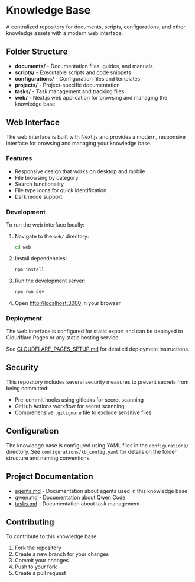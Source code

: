 # Knowledge Base

A centralized repository for documents, scripts, configurations, and other knowledge assets with a modern web interface.

## Folder Structure

- **documents/** - Documentation files, guides, and manuals
- **scripts/** - Executable scripts and code snippets
- **configurations/** - Configuration files and templates
- **projects/** - Project-specific documentation
- **tasks/** - Task management and tracking files
- **web/** - Next.js web application for browsing and managing the knowledge base

## Web Interface

The web interface is built with Next.js and provides a modern, responsive interface for browsing and managing your knowledge base.

### Features

- Responsive design that works on desktop and mobile
- File browsing by category
- Search functionality
- File type icons for quick identification
- Dark mode support

### Development

To run the web interface locally:

1. Navigate to the `web/` directory:
   ```bash
   cd web
   ```

2. Install dependencies:
   ```bash
   npm install
   ```

3. Run the development server:
   ```bash
   npm run dev
   ```

4. Open [http://localhost:3000](http://localhost:3000) in your browser

### Deployment

The web interface is configured for static export and can be deployed to Cloudflare Pages or any static hosting service.

See [CLOUDFLARE_PAGES_SETUP.md](CLOUDFLARE_PAGES_SETUP.md) for detailed deployment instructions.

## Security

This repository includes several security measures to prevent secrets from being committed:

- Pre-commit hooks using gitleaks for secret scanning
- GitHub Actions workflow for secret scanning
- Comprehensive `.gitignore` file to exclude sensitive files

## Configuration

The knowledge base is configured using YAML files in the `configurations/` directory. See `configurations/kb_config.yaml` for details on the folder structure and naming conventions.

## Project Documentation

- [agents.md](projects/agents.md) - Documentation about agents used in this knowledge base
- [qwen.md](projects/qwen.md) - Documentation about Qwen Code
- [tasks.md](projects/tasks.md) - Documentation about task management

## Contributing

To contribute to this knowledge base:
1. Fork the repository
2. Create a new branch for your changes
3. Commit your changes
4. Push to your fork
5. Create a pull request
